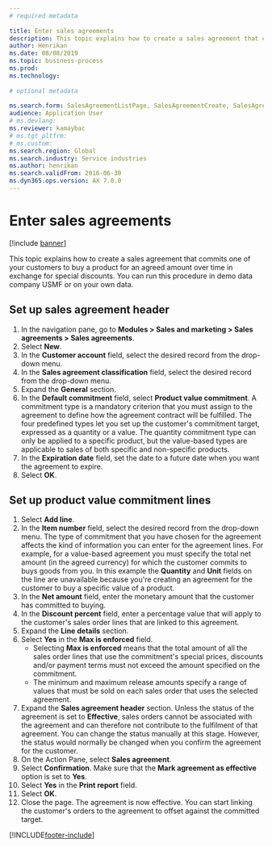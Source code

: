 ```yaml
--- 
# required metadata 
 
title: Enter sales agreements
description: This topic explains how to create a sales agreement that commits one of your customers to buy a product for an agreed amount over time in exchange for special discounts. 
author: Henrikan
ms.date: 08/08/2019
ms.topic: business-process 
ms.prod:  
ms.technology:  
 
# optional metadata 
 
ms.search.form: SalesAgreementListPage, SalesAgreementCreate, SalesAgreement, InventItemIdLookupSimple, AgreementConfirmRunForm, SrsReportViewerForm, SalesAgreementCustomerReferencesPart
audience: Application User 
# ms.devlang:  
ms.reviewer: kamaybac
# ms.tgt_pltfrm:  
# ms.custom:  
ms.search.region: Global
ms.search.industry: Service industries
ms.author: henrikan
ms.search.validFrom: 2016-06-30 
ms.dyn365.ops.version: AX 7.0.0 
---
```

# Enter sales agreements

[!include [banner](../../includes/banner.md)]

This topic explains how to create a sales agreement that commits one of your customers to buy a product for an agreed amount over time in exchange for special discounts. You can run this procedure in demo data company USMF or on your own data.


## Set up sales agreement header
1. In the navigation pane, go to **Modules > Sales and marketing > Sales agreements > Sales agreements**.
2. Select **New**.
3. In the **Customer account** field, select the desired record from the drop-down menu.
4. In the **Sales agreement classification** field, select the desired record from the drop-down menu.
5. Expand the **General** section.
6. In the **Default commitment** field, select **Product value commitment**. A commitment type is a mandatory criterion that you must assign to the agreement to define how the agreement contract will be fulfilled. The four predefined types let you set up the customer's commitment target, expressed as a quantity or a value. The quantity commitment type can only be applied to a specific product, but the value-based types are applicable to sales of both specific and non-specific products.  
7. In the **Expiration date** field, set the date to a future date when you want the agreement to expire.
8. Select **OK**.

## Set up product value commitment lines
1. Select **Add line**.
2. In the **Item number** field, select the desired record from the drop-down menu. The type of commitment that you have chosen for the agreement affects the kind of information you can enter for the agreement lines. For example, for a value-based agreement you must specify the total net amount (in the agreed currency) for which the customer commits to buys goods from you. In this example the **Quantity** and **Unit** fields on the line are unavailable because you're creating an agreement for the customer to buy a specific value of a product.   
3. In the **Net amount** field, enter the monetary amount that the customer has committed to buying.
4. In the **Discount percent** field, enter a percentage value that will apply to the customer's sales order lines that are linked to this agreement.
5. Expand the **Line details** section.
6. Select **Yes** in the **Max is enforced** field.
    - Selecting **Max is enforced** means that the total amount of all the sales order lines that use the commitment's special prices, discounts and/or payment terms must not exceed the amount specified on the commitment.  
    - The minimum and maximum release amounts specify a range of values that must be sold on each sales order that uses the selected agreement.   
7. Expand the **Sales agreement header** section. Unless the status of the agreement is set to **Effective**, sales orders cannot be associated with the agreement and can therefore not contribute to the fulfilment of that agreement. You can change the status manually at this stage. However, the status would normally be changed when you confirm the agreement for the customer.  
8. On the Action Pane, select **Sales agreement**.
9. Select **Confirmation**. Make sure that the **Mark agreement as effective** option is set to **Yes**.  
10. Select **Yes** in the **Print report** field.
11. Select **OK**.
12. Close the page. The agreement is now effective. You can start linking the customer's orders to the agreement to offset against the committed target.  



[!INCLUDE[footer-include](../../../includes/footer-banner.md)]